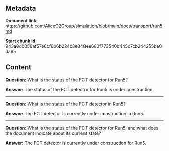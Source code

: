 ## Metadata

**Document link:** https://github.com/AliceO2Group/simulation/blob/main/docs/transport/run5.md

**Start chunk id:** 943a0d0056af57e6cf6b6b224c3e848ee683f773540d445c7cb244255be0da95

## Content

**Question:** What is the status of the FCT detector for Run5?

**Answer:** The status of the FCT detector for Run5 is under construction.

---

**Question:** What is the status of the FCT detector in Run5?

**Answer:** The FCT detector is currently under construction in Run5.

---

**Question:** What is the status of the FCT detector for Run5, and what does the document indicate about its current state?

**Answer:** The FCT detector is currently under construction for Run5.